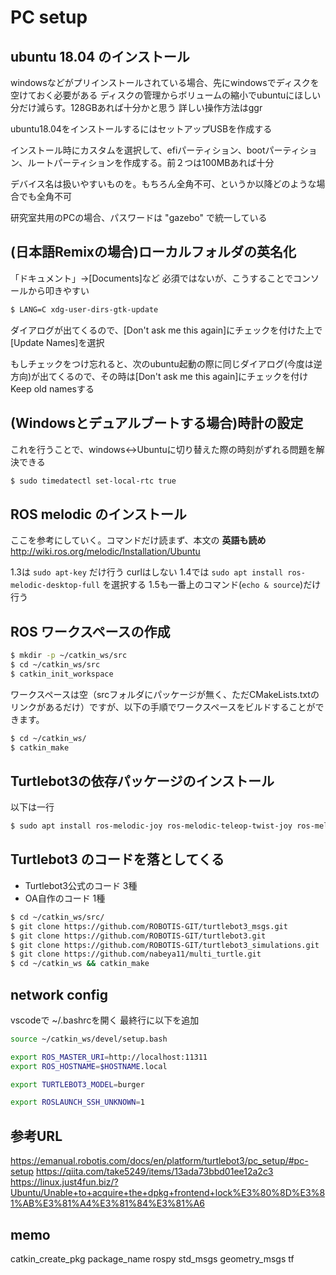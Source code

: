 # PC setup

## ubuntu 18.04 のインストール

windowsなどがプリインストールされている場合、先にwindowsでディスクを空けておく必要がある
ディスクの管理からボリュームの縮小でubuntuにほしい分だけ減らす。128GBあれば十分かと思う
詳しい操作方法はggr

ubuntu18.04をインストールするにはセットアップUSBを作成する

インストール時にカスタムを選択して、efiパーティション、bootパーティション、ルートパーティションを作成する。前２つは100MBあれば十分

デバイス名は扱いやすいものを。もちろん全角不可、というか以降どのような場合でも全角不可

研究室共用のPCの場合、パスワードは "gazebo" で統一している

## (日本語Remixの場合)ローカルフォルダの英名化

「ドキュメント」→[Documents]など
必須ではないが、こうすることでコンソールから叩きやすい

```bash
$ LANG=C xdg-user-dirs-gtk-update
```
ダイアログが出てくるので、[Don't ask me this again]にチェックを付けた上で[Update Names]を選択

もしチェックをつけ忘れると、次のubuntu起動の際に同じダイアログ(今度は逆方向)が出てくるので、その時は[Don't ask me this again]にチェックを付けKeep old namesする

## (Windowsとデュアルブートする場合)時計の設定

これを行うことで、windows<->Ubuntuに切り替えた際の時刻がずれる問題を解決できる

```bash
$ sudo timedatectl set-local-rtc true
```

## ROS melodic のインストール

ここを参考にしていく。コマンドだけ読まず、本文の **英語も読め**
http://wiki.ros.org/melodic/Installation/Ubuntu

1.3は `sudo apt-key` だけ行う curlはしない
1.4では `sudo apt install ros-melodic-desktop-full` を選択する
1.5も一番上のコマンド(`echo & source`)だけ行う

## ROS ワークスペースの作成

```bash
$ mkdir -p ~/catkin_ws/src
$ cd ~/catkin_ws/src
$ catkin_init_workspace
```

ワークスペースは空（srcフォルダにパッケージが無く、ただCMakeLists.txtのリンクがあるだけ）ですが、以下の手順でワークスペースをビルドすることができます。

```bash
$ cd ~/catkin_ws/
$ catkin_make
```

## Turtlebot3の依存パッケージのインストール

以下は一行

```bash
$ sudo apt install ros-melodic-joy ros-melodic-teleop-twist-joy ros-melodic-teleop-twist-keyboard ros-melodic-laser-proc ros-melodic-rgbd-launch ros-melodic-depthimage-to-laserscan ros-melodic-rosserial-arduino ros-melodic-rosserial-python ros-melodic-rosserial-server ros-melodic-rosserial-client ros-melodic-rosserial-msgs ros-melodic-amcl ros-melodic-map-server ros-melodic-move-base ros-melodic-urdf ros-melodic-xacro ros-melodic-compressed-image-transport ros-melodic-rqt-image-view ros-melodic-gmapping ros-melodic-navigation ros-melodic-interactive-markers
```

## Turtlebot3 のコードを落としてくる

- Turtlebot3公式のコード 3種
- OA自作のコード 1種

```bash
$ cd ~/catkin_ws/src/
$ git clone https://github.com/ROBOTIS-GIT/turtlebot3_msgs.git
$ git clone https://github.com/ROBOTIS-GIT/turtlebot3.git
$ git clone https://github.com/ROBOTIS-GIT/turtlebot3_simulations.git
$ git clone https://github.com/nabeya11/multi_turtle.git
$ cd ~/catkin_ws && catkin_make
```

## network config

vscodeで ~/.bashrcを開く
最終行に以下を追加
```bash
source ~/catkin_ws/devel/setup.bash

export ROS_MASTER_URI=http://localhost:11311
export ROS_HOSTNAME=$HOSTNAME.local

export TURTLEBOT3_MODEL=burger

export ROSLAUNCH_SSH_UNKNOWN=1
```

## 参考URL
https://emanual.robotis.com/docs/en/platform/turtlebot3/pc_setup/#pc-setup
https://qiita.com/take5249/items/13ada73bbd01ee12a2c3
https://linux.just4fun.biz/?Ubuntu/Unable+to+acquire+the+dpkg+frontend+lock%E3%80%8D%E3%81%AB%E3%81%A4%E3%81%84%E3%81%A6


## memo

catkin_create_pkg package_name rospy std_msgs geometry_msgs tf
